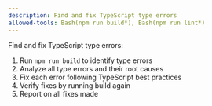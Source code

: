 ```yaml
---
description: Find and fix TypeScript type errors
allowed-tools: Bash(npm run build*), Bash(npm run lint*)
---
```


Find and fix TypeScript type errors:
1. Run `npm run build` to identify type errors
2. Analyze all type errors and their root causes
3. Fix each error following TypeScript best practices
4. Verify fixes by running build again
5. Report on all fixes made
